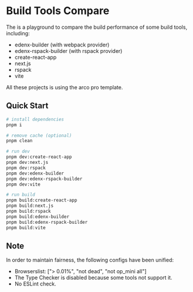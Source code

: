# Build Tools Compare

The is a playground to compare the build performance of some build tools, including:

- edenx-builder (with webpack provider)
- edenx-rspack-builder (with rspack provider)
- create-react-app
- next.js
- rspack
- vite

All these projects is using the arco pro template.

## Quick Start

```bash
# install dependencies
pnpm i

# remove cache (optional)
pnpm clean

# run dev
pnpm dev:create-react-app
pnpm dev:next.js
pnpm dev:rspack
pnpm dev:edenx-builder
pnpm dev:edenx-rspack-builder
pnpm dev:vite

# run build
pnpm build:create-react-app
pnpm build:next.js
pnpm build:rspack
pnpm build:edenx-builder
pnpm build:edenx-rspack-builder
pnpm build:vite
```

## Note

In order to maintain fairness, the following configs have been unified:

- Browserslist: ["> 0.01%", "not dead", "not op_mini all"]
- The Type Checker is disabled because some tools not support it.
- No ESLint check.
